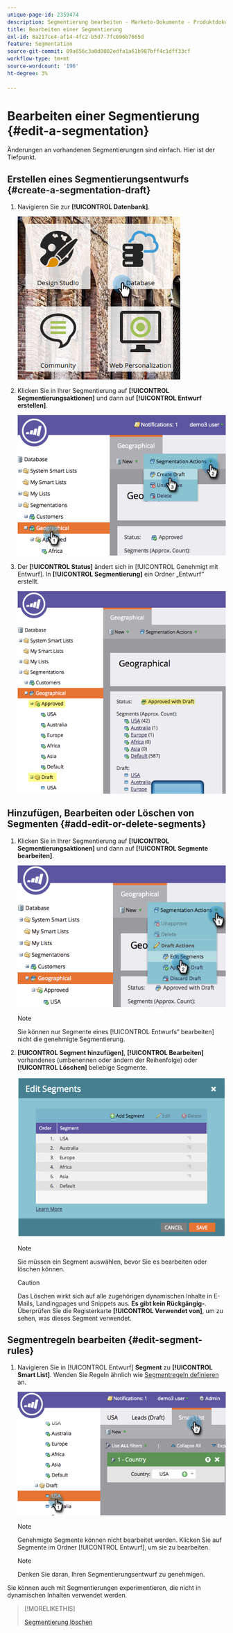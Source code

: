 ```yaml
---
unique-page-id: 2359474
description: Segmentierung bearbeiten - Marketo-Dokumente - Produktdokumentation
title: Bearbeiten einer Segmentierung
exl-id: 8a217ce4-af14-4fc2-b5d7-7fc696b7665d
feature: Segmentation
source-git-commit: 09a656c3a0d0002edfa1a61b987bff4c1dff33cf
workflow-type: tm+mt
source-wordcount: '196'
ht-degree: 3%

---
```


# Bearbeiten einer Segmentierung {#edit-a-segmentation}

Änderungen an vorhandenen Segmentierungen sind einfach. Hier ist der Tiefpunkt.

## Erstellen eines Segmentierungsentwurfs {#create-a-segmentation-draft}

1. Navigieren Sie zur **[!UICONTROL Datenbank]**.

   ![](assets/db.png)

1. Klicken Sie in Ihrer Segmentierung auf **[!UICONTROL Segmentierungsaktionen]** und dann auf **[!UICONTROL Entwurf erstellen]**.

   ![](assets/two.png)

1. Der **[!UICONTROL Status]** ändert sich in [!UICONTROL Genehmigt mit Entwurf]. In **[!UICONTROL Segmentierung]** ein Ordner „Entwurf“ erstellt.

   ![](assets/three.png)

## Hinzufügen, Bearbeiten oder Löschen von Segmenten {#add-edit-or-delete-segments}

1. Klicken Sie in Ihrer Segmentierung auf **[!UICONTROL Segmentierungsaktionen]** und dann auf **[!UICONTROL Segmente bearbeiten]**.

   ![](assets/four.png)

   >[!NOTE]
   >
   >Sie können nur Segmente eines [!UICONTROL Entwurfs“ bearbeiten] nicht die genehmigte Segmentierung.

1. **[!UICONTROL Segment hinzufügen]**, **[!UICONTROL Bearbeiten]** vorhandenes (umbenennen oder ändern der Reihenfolge) oder **[!UICONTROL Löschen]** beliebige Segmente.

   ![](assets/image2014-9-16-9-3a6-3a9.png)

   >[!NOTE]
   >
   >Sie müssen ein Segment auswählen, bevor Sie es bearbeiten oder löschen können.

   >[!CAUTION]
   >
   >Das Löschen wirkt sich auf alle zugehörigen dynamischen Inhalte in E-Mails, Landingpages und Snippets aus. **Es gibt kein Rückgängig-**. Überprüfen Sie die Registerkarte **[!UICONTROL Verwendet von]**, um zu sehen, was dieses Segment verwendet.

## Segmentregeln bearbeiten {#edit-segment-rules}

1. Navigieren Sie in [!UICONTROL Entwurf] **Segment** zu **[!UICONTROL Smart List]**. Wenden Sie Regeln ähnlich wie [Segmentregeln definieren](/help/marketo/product-docs/personalization/segmentation-and-snippets/segmentation/define-segment-rules.md) an.

   ![](assets/image2014-9-16-9-3a6-3a20.png)

   >[!NOTE]
   >
   >Genehmigte Segmente können nicht bearbeitet werden. Klicken Sie auf Segmente im Ordner [!UICONTROL Entwurf], um sie zu bearbeiten.

   >[!NOTE]
   >
   >Denken Sie daran, Ihren Segmentierungsentwurf zu genehmigen.

Sie können auch mit Segmentierungen experimentieren, die nicht in dynamischen Inhalten verwendet werden.

>[!MORELIKETHIS]
>
>[Segmentierung löschen](/help/marketo/product-docs/personalization/segmentation-and-snippets/segmentation/delete-a-segmentation.md)
